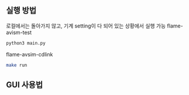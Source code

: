 ## 실행 방법
로컬에서는 돌아가지 않고, 기계 setting이 다 되어 있는 상황에서 실행 가능 
flame-avism-test 
```bash
python3 main.py
```
flame-avsim-cdlink
```bash
make run
```

## GUI 사용법
